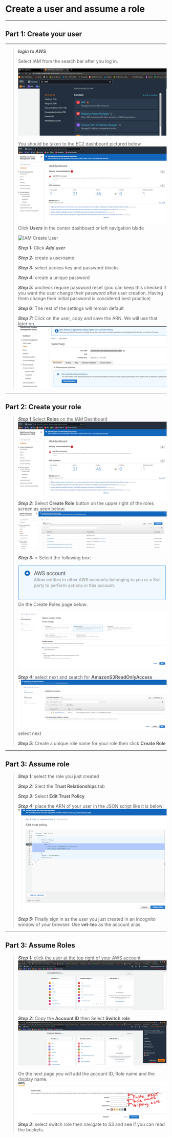 # Create a user and assume a role
---
## Part 1: Create your user
---
>***login to AWS***
>
>Select IAM from the search bar after you log in. 
>
>![IAM Navigation](images/IAM_search.png)
>
>You should be taken to the EC2 dashboard pictured below
>![IAM Dash board](images/IAM_dashboard.png)
>Click ***Users*** in the center dashboard or left navigation blade
>
>![IAM Create User](images/creat_user/creat_user.gif)
>
>***Step 1:*** Click ***Add user***
>
>***Step 2:*** create a username
>
>***Step 3:*** select access key and password blocks
>
>***Step 4:*** create a unique password
>
>***Step 5:*** uncheck require password reset (you can keep this checked if you want the user change their password after user creation.  Having them change their initial password is considered best practice)
>
>***Step 6:*** The rest of the settings will remain default
>
>***Step 7:*** Click on the user, copy and save the ARN.  We will use that later on. 
>![ARN](images/ARN.png)
---
## Part 2: Create your role
>***Step 1*** Select **Roles** on the IAM Dashboard
>![Dashboard](images/IAM_dashboard.png)
>***Step 2:*** Select **Create Role** button on the upper right of the roles screen as seen below: 
>![Create Roles](images/selecct-create-role.png)
>
>***Step 3:*** >
>Select the following box:
>
>![account role](images/account-role-box.png)
>On the Create Roles page below:
>
>![account role page](images/Account-role.png)
>
>***Step 4:*** select next and search for **AmazonS3ReadOnlyAccess**
>![read only](images/read-only.png)
>select next
>
>***Step 5:*** Create a unique role name for your role then click **Create Role**
---
## Part 3: Assume role
>***Step 1:*** select the role you just created
>
>***Step 2:*** Slect the **Trust Relationships** tab
>
>***Step 3:*** Select **Edit Trust Policy**
>
>***Step 4:*** place the ARN of your user in the JSON script like it is below:
>![JSON](images/JSON.png)
>
>***Step 5:*** Finally sign in as the user you just created in an incognito window of your browser.  Use **vet-tec** as the account alias.
---
## Part 3: Assume Roles 
>***Step 1:*** click the user at the top right of your AWS account
>![User](images/user.png) 
>
>***Step 2:*** Copy the **Account ID** then Select **Switch role**
>![role](images/switch.png)
>
>On the next page you will add the account ID, Role name and the display name.  
>![role-switch_page](images/switch_role_page.png)
>***Step 3:*** select switch role then navigate to S3 and see if you can read the buckets. 